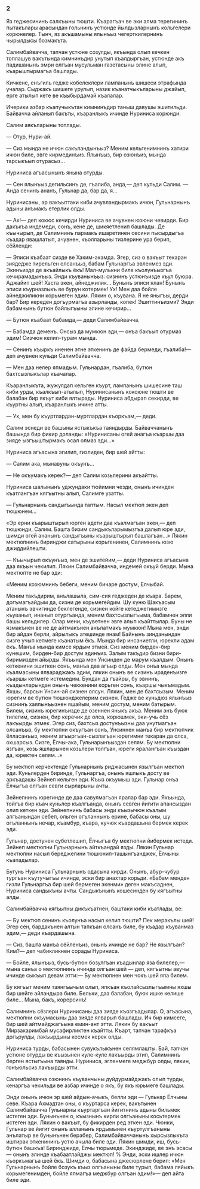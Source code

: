 ### 2

Яз геджесининъ салкъыны тюшти.
Къарагъач ве эки алма терегининъ пытакълары арасындан гольнинъ устюнде йылдызларнынъ кольгелери корюнелер.
Тынч, яз акъшамыны ялынъыз чегерткилернинъ чырылдысы бозмакъта.

Салимбайвачча, тапчан устюне созулды, якъында олып кечкен топлашув вакътында кимнинъдир унутып къалдыргъан, устюнде акъ падишанынъ эмри олгъан мусульман газетасыны элине алып, къарыштырмагъа башлады.

Кичкене, енъгиль гедже кобелеклери лампанынъ шишеси этрафында учалар.
Сыджакъ шишеге урулып, назик къанатчыкъларыны джайып, ерге атылып кете ве къыбырдамай къалалар.

Ичерики азбар къапучыкътан кимнинъдир таныш давушы эшитильди.
Байвачча айланып бакъты, къаранлыкъ ичинде Нуриниса корюнди.

Салим аякъларыны топлады.

— Отур, Нури-ай.

— Сиз мында не ичюн сакъландынъыз?
Меним кельгенимнинъ хатири ичюн биле, эвге кирмединъиз.
Ялынъыз, бир озюнъиз, мында тарсыкъып отурасыз...

Нуриниса агъасынынъ янына отурды.

— Сен ялынъыз дегильсинъ де, гъалиба, анда,— деп кульди Салим.
— Анда сенинъ ананъ, Гульнар да, бар да, я...

Нуринисаны, эр вакъыттаки киби ачувландырмакъ ичюн, Гульнарнынъ адыны анъмакъ етерлик олды.

— Ах!— деп кокюс кечирди Нуриниса ве ачувнен юзюни чевирди.
Бир дакъкъа индемеди, сонъ, кене де, шикяетленип башлады.
Де къычырып, де Салимнинъ пармакъ ишаретинен сесини пысырдыгъа къадар явашлатып, ачувнен, къолларыны тизлерине ура берип, сёйленди:

— Эписи къабаат сизде ве Хаким-акамда.
Эгер, сиз о вакъыт текаран зиядедже тирельген олсанъыз, бабам Гульнаргъа эвленмез эди.
Экинъизде де акъайлыкъ ёкъ!
Мал-мулькни биле къолунъызгъа кечирамадынъыз.
Энди къуванынъыз: сизнинъ устюнъизде къул буюра.
Аджайип шей!
Хаста экен, айнеджилик...
Бунынъ эписи ялан!
Бунынъ эписи къурназлыкъ ве бурун котермек!
Ух!
Мен даа бойле айнеджиликни корьмеген эдим.
Лякин о, къувана.
Я не яныгъы, дерди бар?
Бир кереден догъурмагъа азырланды, копек!
Эшиттинъизми?
Энди бабамнынъ бутюн байлыгъыны элине кечирир...

— Бутюн къабаат бабамда,— деди Салимбайвачча.

— Бабамда деменъ.
Онсыз да мумкюн эди,— онъа бакъып отурмаз эдим!
Сизчюн келип-турам мында.

— Сенинъ къыркъ иненен этне эткенинъ де файда бермеди, гъалиба!— деп ачувнен кульди Салимбайвачча.

— Мен даа нелер япмадым.
Гульнардан, гъалиба, бутюн бахтсызлыкълар къачалар.

Къаранлыкъта, жужулдап кельген къурт, лампанынъ шишесине таш киби урды, къалкъып-атылып, Нуринисанынъ коксюне тюшти ве балабан бир якъут киби ялтырады.
Нуриниса абдырап секирди, ве къуртны алып, къаранлыкъ ичине атты.

— Ух, мен бу къуртлардан-муртлардан къоркъам,— деди.

Салим эснеди ве башыны ястыкъкъа таяндырды.
Байваччанынъ башында бир фикир доланды:
«Нуринисаны огей анагъа къаршы даа зияде ызгъыштырмакъ осал олмаз эди...»

Нуриниса агъасына эгилип, гизлиден, бир шей айтты:

— Салим ака, мынавуны окъунъ…

— Не окъумакъ керек?— деп Салим козьлерини акъайтты.

Нуриниса шалынынъ уджундаки тюйимни чезди, онынъ ичинден къатлангъан кягъытны алып, Салимге узатты.

— Гульнарнынъ сандыгъында таптым.
Насыл мектюп экен деп тюшюнем...

«Эр ерни къарыштырып юрген адети даа къалмагъан экен,— деп тюшюнди, Салим.
Башта бизим сандыкъларымызгъа далып юре эди, шимди огей ананынъ сандыгъыны къарыштырып башлагъан...»
Лякин мектюпнинъ биринджи сатырыны корьгенинен, Салимнинъ юзю джиддийлешти.

— Къычырып окъунъыз, мен де эшитейим,— деди Нуриниса агъасына даа якъын чекилип.
Лякин Салимбайвачча, индемей окъуй берди.
Мына мектюпте не бар эди:

«Меним козюмнинъ бебеги, меним бичаре достум, Елчыбай.

Меним такъдирим, анълашыла, сим-сия геджеден де къара.
Барем, догъмагъайдым да, сизни де корьмегейдим.
Шу куню Шакъасым атанынъ эвчигинде беклегенде, сизнен койге кетеджегимизге къуванып, инанып отургъанда, меним бахтсызлыгъыма, бабамнен элли башы кельдилер.
Олар мени, къуветнен эвге алып къайттылар.
Буны не язмакънен ве не де айтмакънен анълатмакъ мумкюн!
Мына мен, энди бир айдан берли, айрылыкъ атешинде янам!
Байнынъ зинданындан сизге учып кетмеге къанатым ёкъ.
Мында бир инсаниетли, юрекли адам ёкъ.
Манъа мында кимсе ярдым этмей.
Сиз меним бирден-бир кунешим, бирден-бир достум эдинъиз.
Залым такъдир бизни бири-биримизден айырды.
Якъында мен Унсинден де марум къалдым.
Онынъ кеткенини эшиткен сонъ, манъа даа агъыр олды.
Мен онъа мында къалмасыны ялвараджакъ эдим, лякин онынъ ве сизинъ ираденъизге къаршы кетмеге истемедим.
Бундан да гъайры, бу эвнинъ, къадынларындан онынъ чеккенини корьген сонъ, къаршы чыкъмадым.
Яхшы, барсын Унсин-ай сизнен олсун.
Лякин, мен де бахтсызым.
Меним юрегим ве бутюн тюшюнджелерим сизнен.
Гедже ве куньдюз ялынъыз сизнинъ хаялынъызнен яшайым, меним достум, меним батырым.
Билем, сизинъ юрегинъизде де озеннен яныкъ акъа.
Меним энъ буюк тилегим, сизнен, бир керечик де олса, корюшмек, эки-учь сёз лакъырды этмек.
Эгер сиз, бахтсыз достунъызны даа унутмагъан олсанъыз, бу мектюпни окъугъан сонъ, Унсиннен манъа бир мектюпчик ёлласанъыз, меним агъыргъан-сызлагъан юрегимни текаран да олса, охшарсыз.
Сизге, Ёлчы-ака, Гульнарынъыздан селям.
Бу мектюпни язгъан, козь яшларынен козьлери толгъан, юреги яралангъан къыздан да, юректен селям...»

Бу мектюп керчектенде Гульнарнынъ риджасынен язылгъан мектюп эди.
Куньлерден биринде, Гульнаргъа, онынъ яшлыкъ досту ве аркъадашы Зейнеп кельген эди.
Къыз окъумыш эди.
Гульнар онъа Ёлчыгъа олгъан севги сырларыны ачты.

Зейнепнинъ юрегинде де даа савулмагъан яралар бар эди.
Якъында, тойгъа бир къач куньлер къалгъанда, онынъ севген йигити апансыздан олип кеткен эди.
Зейнепнинъ бабасы энди къызычюн къалым алгъанындан себеп, ольген огъланнынъ ерине, бабасы оны, шу огъланнынъ нечар, къамбур, къара, кучюк къардашына бермек керек эди.

Гульнар, достунен субетлешип, Ёлчыгъа бу мектюпни йибермек истеди.
Зейнеп мектюпни Гульнарнынъ айткъандай язды.
Лякин Гульнар мектюпни насыл береджегини тюшюнип-ташынгъанджек, Ёлчыны къападылар.

Бугунь Нуриниса Гульнарнынъ одасына кирди.
Онынъ, абур-чубур тургъан къутучыгъы ичинде, эски бир анахтар корьди.
«Бабам менден гизли Гульнаргъа бир шей бермеген экенми» деген макъсаднен, Нуриниса сандыкъны ачты.
Сандыкънынъ кошесинден бу кягъытны алды.

Салимбайвачча кягъытны дикъкъатнен, баштаки киби къатлады, ве:

— Бу мектюп сенинъ къолунъа насыл келип тюшти?
Пек меракълы шей!
Эгер сен, бардакънен алтын тапкъан олсанъ биле, бу къадар къуванмаз эдим,— деди къардашына.

— Сиз, башта манъа сёйленъиз, онынъ ичинде не бар?
Не язылгъан?
Ким?— деп чабикликнен сорады Нуриниса.

— Бойле, ялынъыз, бусь-бутюн бозулгъан къадынлар яза билелер,— мына санъа о мектюпнинъ ичинде олгъан шей — деп, кягъытны авучы ичинде сыкъып девам этти:— Бу мектюпнен мен чокъ шей япа билем.

Бу кягъыт меним таянгъычым олып, япкъан къолайсызлыгъымны яхшы бир шейге айландыра биле.
Бельки, даа балабан, буюк ишке келише биле...
Мына, бакъ, корерсинъ!

Салимнинъ сёзлери Нуринисаны даа зияде къозгъадылар.
О, агъасына, мектюпни окъумасыны даа зияде ялварып башлады.
Ич бир кимсеге, бир шей айтмайджагъына емин-ант этти.
Лякин бу вакъыт Мирзакаримбай мусафирликтен къайтты.
Къарт, тапчан тарафкъа догърулды, лакъырдыны кесмек керек олды.

Нуриниса турды, бабасынен сувукълыкънен селямлашты.
Бай, тапчан устюне отурды ве къызынен куле-куле лакъырды этип, Салимнинъ берген ястыгъына таянды.
Нуриниса, эгленмеге меджбур олды, лякин, гонъюльсиз лакъырды этти.

Салимбайвачча озюнинъ къуванчыны дуйдурмайджакъ олып турды, кенаргъа чекильди ве азбар ичинде о якъ, бу якъ юрьмеге башлады.

Энди онынъ ичюн эр шей айдын-ачыкъ, белли эди — Гульнар Ёлчыны севе.
Къара Ахмадтан оны, о къуртарса керек, вакътынен Салимбайвачча Гульнарны къуртаргъан йигитнинъ адыны бильмек истеген эди.
Бунынънен о, къызнынъ кирли олгъаныны косьтермек истеген эди.
Лякин о вакъыт, бу фикирден ред эткен эди.
Чюнки, Гульнар ве йигит онынъ алланынъ ярдымынен къуртулгъаныны анълатыр ве бунынънен берабер, Салимбайваччанынъ хырсызлыкъта иштирак эткенининъ устю ачыла биле эди.
Лякин шимди, иш, бусь-бутюн башкъа!
Биринджиде, Ёлчы тюрьмеде.
Экинджиде, ве энъ эсасы — онынъ элинде къабаатлайджы мектюп!
% Энди, эски ишлер ичюн къоркъмагъа шей ёкъ.
Шимди о, бабасына джесюрлене берип:
«Мен Гульнарнынъ бойле бозукъ къыз олгъаныны биле турып, бабама ляйыкъ корьмегенимден, бойле япмагъа меджбур олгъан эдим!»— деп айта биле эди.
